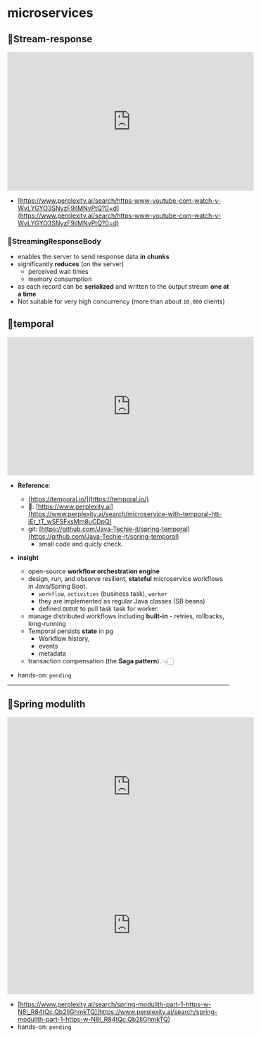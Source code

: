 # microservices

## 🔶Stream-response
<iframe width="560" height="315" src="https://www.youtube.com/embed/1Tv1Sb_-TPg?si=-0HIB2Ax4llDpnTZ&amp;start=35" 
title="YouTube video player" frameborder="0" allow="accelerometer; autoplay; clipboard-write; encrypted-media; gyroscope; 
picture-in-picture; microservice-share" referrerpolicy="strict-origin-when-cross-origin" allowfullscreen></iframe>

- [https://www.perplexity.ai/search/https-www-youtube-com-watch-v-WvLYGYO3SNyzF9ilMNyPtQ?0=d](https://www.perplexity.ai/search/https-www-youtube-com-watch-v-WvLYGYO3SNyzF9ilMNyPtQ?0=d)
### 🔸StreamingResponseBody
- enables the server to send response data **in chunks**
- significantly **reduces**  (on the server)
    - perceived wait times
    - memory consumption 
- as each record can be **serialized** and written to the output stream **one at a time**
- Not suitable for very high concurrency (more than about `10,000` clients)


## 🔶temporal
<iframe width="560" height="315" src="https://www.youtube.com/embed/zVfOa7z-Gdo?si=n0AgZB9KHULQdd2v" 
title="YouTube video player" frameborder="0" allow="accelerometer; autoplay; clipboard-write; 
encrypted-media; gyroscope; picture-in-picture; microservice-share" referrerpolicy="strict-origin-when-cross-origin" allowfullscreen></iframe>

- **Reference**:
  - [https://temporal.io/](https://temporal.io/)
  - 🤖: [https://www.perplexity.ai](https://www.perplexity.ai/search/microservice-with-temporal-htt-jEr_tT_wSFSFxsMm8uCDpQ)
  - git: [https://github.com/Java-Techie-jt/spring-temporal](https://github.com/Java-Techie-jt/spring-temporal)
    - small code and quicly check.
- **insight**
  - open-source **workflow orchestration engine**
  - design, run, and observe resilient, **stateful** microservice workflows in Java/Spring Boot.
    - `workflow`, `activities` (business task), `worker`
    - they are implemented as regular Java classes (SB beans)
    - defined `QUEUE` to pull task task for worker.
  - manage distributed workflows including **built-in** - retries, rollbacks, long-running
  - Temporal persists **state** in pg
    - Workflow history, 
    - events
    - metadata
  - transaction compensation (the **Saga pattern**). 👈🏻

- hands-on: `pending`


---
## 🔶Spring modulith
<iframe width="560" height="315" src="https://www.youtube.com/embed/RYtIndaGdNg?si=rcQAoeLEbhS7PIcQ" 
title="YouTube video player" frameborder="0" allow="accelerometer; autoplay; clipboard-write; encrypted-media; 
gyroscope; picture-in-picture; microservice-share" referrerpolicy="strict-origin-when-cross-origin" allowfullscreen></iframe>

<iframe width="560" height="315" src="https://www.youtube.com/embed/5SwaWowtU30?si=k1p0gjgCcVVYPog2" 
title="YouTube video player" frameborder="0" allow="accelerometer; autoplay; clipboard-write; 
encrypted-media; gyroscope; picture-in-picture; microservice-share" referrerpolicy="strict-origin-when-cross-origin" allowfullscreen></iframe>

- [https://www.perplexity.ai/search/spring-modulith-part-1-https-w-N8l_R84tQc.Qb2IjGhmkTQ](https://www.perplexity.ai/search/spring-modulith-part-1-https-w-N8l_R84tQc.Qb2IjGhmkTQ)
- hands-on: `pending`